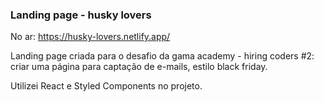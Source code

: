 ### Landing page - husky lovers

No ar: https://husky-lovers.netlify.app/

Landing page criada para o desafio da gama academy - hiring coders #2: criar uma página para captação de e-mails, estilo black friday.

Utilizei React e Styled Components no projeto.



